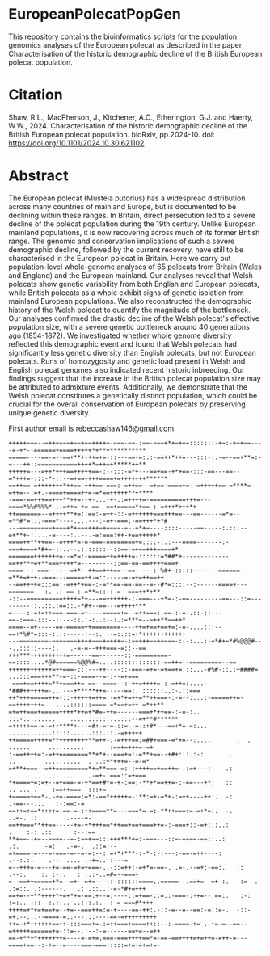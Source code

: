# EuropeanPolecatPopGen

This repository contains the bioinformatics scripts for the population genomics analyses of the European polecat as described in the paper Characterisation of the historic demographic decline of the British European polecat population.


# Citation

Shaw, R.L., MacPherson, J., Kitchener, A.C., Etherington, G.J. and Haerty, W.W., 2024. Characterisation of the historic demographic decline of the British European polecat population. bioRxiv, pp.2024-10. doi: https://doi.org/10.1101/2024.10.30.621102

# Abstract

The European polecat (Mustela putorius) has a widespread distribution across many countries of mainland Europe, but is documented to be declining within these ranges. In Britain, direct persecution led to a severe decline of the polecat population during the 19th century. Unlike European mainland populations, it is now recovering across much of its former British range. The genomic and conservation implications of such a severe demographic decline, followed by the current recovery, have still to be characterised in the European polecat in Britain. Here we carry out population-level whole-genome analyses of 65 polecats from Britain (Wales and England) and the European mainland. Our analyses reveal that Welsh polecats show genetic variability from both English and European polecats, while British polecats as a whole exhibit signs of genetic isolation from mainland European populations. We also reconstructed the demographic history of the Welsh polecat to quantify the magnitude of the bottleneck. Our analyses confirmed the drastic decline of the Welsh polecat's effective population size, with a severe genetic bottleneck around 40 generations ago (1854-1872). We investigated whether whole genome diversity reflected this demographic event and found that Welsh polecats had significantly less genetic diversity than English polecats, but not European polecats. Runs of homozygosity and genetic load present in Welsh and English polecat genomes also indicated recent historic inbreeding. Our findings suggest that the increase in the British polecat population size may be attributed to admixture events. Additionally, we demonstrate that the Welsh polecat constitutes a genetically distinct population, which could be crucial for the overall conservation of European polecats by preserving unique genetic diversity.

First author email is rebeccashaw146@gmail.com


```
+++++===--=+++===+==+==++++=-===-==-:==-===+*+=+==:::::::-+=:-+++==----=-+*--======+====+++++*+**+**********
=====----==-=++==+**++++=+=-::---==+=:.:-==++*++=---:::-:.-=--==+**=:-=---++::===========++++*=++=+*****++**
+++++=---=++*+++==+++++==-:--:::-=*+---==+==-+*+==-:::-==---==--=*+++=-:::-*-::--=+==++++====+=+++++++******
==++==-=+++++++*++==-+++==-===:-=++==--=+==-====+=--=+++++==-=****=-=++=--:=+.-====+====++=-=*==+++++**+****
-===-==+++==+++**++=--+-...-+-.:=++++=-==========+++=---====*%%#%%%*-.:=++=-+=-==--==+=====*+==-:-=+++*+++*+
++=======--=++++**+=::==:-=++-::-=++++++===+++==---==------=*=--=**#*=:::-===*----:..:---:-=+-===:-==+++*+*#
---=========+===+*+==++++=+====-=--+*+=----::::-----==-----:.:::--=+**+-:....-=----:..--.-=:===:++-+==+++++*
====++**++==--=+++*=-=-===-========+=::::-:.:---====-------:-===+===+*#+=-::..--.:.:::::--::==-=+==+++====+*
=======+++++++=--=*=:-=====++=++++=-::::::=*##*+-------------==++**+=+**===++++*=---------::==-==-==++++===+
====--:-===---:--=+*--++==+++==--==-----:-%#+-:::::-------======-=**+=+++--===---=====++-=::-----=-=+=++==++
--==++++=:::==:-=++*+==-:-=**==-==-==--=--#*=::::--:------====+---=======---:. .:-==-:-=**=::::-=--===++*+**
-::--==========++++=*+---==++++++-:-===---+*=-:-==---------==---::=---------::..::.:==::.-*#+--==---=++++***
=----:-=+=++===-===-=+----=====+=--=++===:-==-:-=-.::-::---==-:===-:::--::---::.:-:..:--:.:=***=--=++**==++*
====--=+-----==-=====++========----++=+==+==+=:-=-....:::--==+*%#*=:::-:.::-----:--:. .-=:.::=+*++++++++++++
---========-==+====++++===+++++=-:=++++==++===-::-:...:-=*#+=*#%@@@#---..:::::----:.   .-=-=--+++===-=::--==
+++***++++++++++=------==-------::-=========-==::::....*@#======%@@%#=....:::::::::::::-==++=--=========--==
++++++++++++=++===-:::---++----::-===-=+=-=+==+=:::...-#%#-::.:+####=   ...:::===+++**+=-::-====--=-:--=+===
-===+==++++=**+===++=-==--====--:-++=++++=-:-=++=:....-*###++++++=-...---+*****++=-----==:. ::::::..:-.::===
++*+++=====++=-::-+++++=++=:-=+*+=++=**++===-:-=--:...:-=====++=-==+++++++=---....::::::====-=*==+=++-=*++**
=+=++===+=====++++*++=+*#=-++=------===+*++==-:-=-:..        :::-:..::....    .....:::::....:::--=+**#******
=+++++==-=-=++****+---=#+-=+=-::=--=-:+#*---==+*=-=:...                ............:::::......:::.::.-=+++++
++=====++++=**++++++++**=++-:-=+++==:=##+===-=*+=--:....       .  . ......     ..........       :==+=+++=-=+
:-==++++=:-=++========**+*+--===+=:-=**+==--+#+:::.:-:       .       ..        ..........  . ..:+*+++=--=-=*
=+**+===--=++=========*+=**===-=: :++++==+==++=-.:=+---:    .:        .      .. ........    .-=+-:===::=+===
*+====+=:=+--=+===-=-+*==+#*=-+-:==:-**+*==++=-:-==---+*:   ::                .. ... .    :==++===--:::+=---
+=====+==*-.-+=-====:=*:-==*+++++=-:**:=+-=*+-:=++----++:.  -:                         .-==---...   :-:==:-=
==++=+==*++++=-==-=-:++====**=---===*=-=:-**++===+=-=+*=:.  -.                       ..=-. ::        .----=-
==++===**++==-----+=-+*+++==*++==+==+===++=-:-===+::-=+:::..:                       .    :-: .::      :--:==
**+==--+=--==+=--=-:=++==:::+++***+=:-===---::=-====-==::..:                  .:.       -=:   .-=-.  .::=:--
=+====+=---=-===-=--=+=:--: =+*+***+:-*-:-:---:-==-=++----:                .--:.:.    .--. .... .-+=.. :---=
=--+++=-=---+=-==-=+=+===-..-::=++:-=+*=-==-. .=-.--=+:-==:.   .:       .--:.    :. :-:.   : ..:-..=#=--===+
=--==++=====+*=--=+--=+=---::-::::::====..=====--.==+=--=+-:.   :=  . .:=::. .:------.   .: .::..:-=-*#+=+++
==+=--+**++++*+=+*+=-==:+--=:----::=+==-::=.:-===-:-+=--:==:.   :-: :=:.. :::--:.::.. ..:::.:.--:-=-===#*+++
++++=+*+=+==+=--+=--===++=:=-+----==-++:.-::-=--=--==:-=::=-.  -::-=+:--::.--====-=::---:::----==-=+++++++++
++=-+*++++++==++-:::===+=-:=++===+====++::--:-====-+= .-+=-=--==--=+++++======+=-::=--.:--:-=------==+=--=++
==-+**+*+++++++=----=-=+=:===-===++++==*=-==-==++++=+=++=-=++-=---====+==--:-+=--=----===-===:::::=+=-=+=+=-

```
